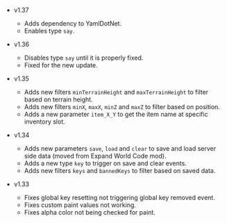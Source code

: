 - v1.37
  - Adds dependency to YamlDotNet.
  - Enables type `say`.

- v1.36
  - Disables type `say` until it is properly fixed.
  - Fixed for the new update.

- v1.35
  - Adds new filters `minTerrainHeight` and `maxTerrainHeight` to filter based on terrain height.
  - Adds new filters `minX`, `maxX`, `minZ` and `maxZ` to filter based on position.
  - Adds a new parameter `item_X_Y` to get the item name at specific inventory slot.

- v1.34
  - Adds new parameters `save`, `load` and `clear` to save and load server side data (moved from Expand World Code mod).
  - Adds a new type `key` to trigger on save and clear events.
  - Adds new filters `keys` and `bannedKeys` to filter based on saved data.

- v1.33
  - Fixes global key resetting not triggering global key removed event.
  - Fixes custom paint values not working.
  - Fixes alpha color not being checked for paint.
